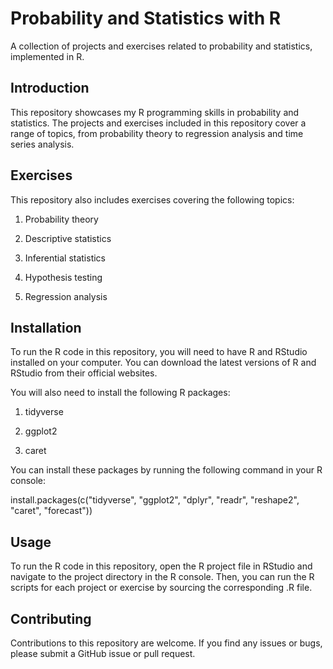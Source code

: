 # Probability and Statistics with R
A collection of projects and exercises related to probability and statistics, implemented in R.

## Introduction
This repository showcases my R programming skills in probability and statistics. The projects and exercises included in this repository cover a range of topics, from probability theory to regression analysis and time series analysis.

## Exercises
This repository also includes exercises covering the following topics:

1. Probability theory

2. Descriptive statistics

3. Inferential statistics

4. Hypothesis testing

5. Regression analysis


## Installation
To run the R code in this repository, you will need to have R and RStudio installed on your computer. You can download the latest versions of R and RStudio from their official websites.

You will also need to install the following R packages:

1. tidyverse

2. ggplot2

3. caret



You can install these packages by running the following command in your R console:

install.packages(c("tidyverse", "ggplot2", "dplyr", "readr", "reshape2", "caret", "forecast"))

## Usage
To run the R code in this repository, open the R project file in RStudio and navigate to the project directory in the R console. Then, you can run the R scripts for each project or exercise by sourcing the corresponding .R file.

## Contributing
Contributions to this repository are welcome. If you find any issues or bugs, please submit a GitHub issue or pull request.
